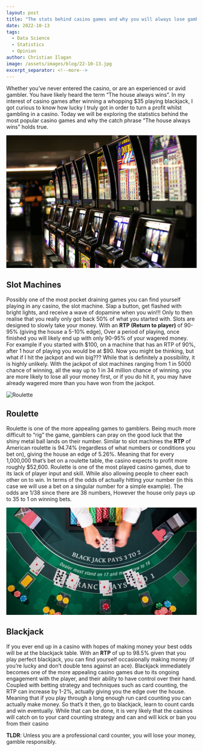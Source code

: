```yaml
---
layout: post
title: "The stats behind casino games and why you will always lose gambling."
date: 2022-10-13
tags:
  - Data Science
  - Statistics
  - Opinion
author: Christian Ilagan
image: /assets/images/blog/22-10-13.jpg
excerpt_separator: <!--more-->
---
```


Whether you’ve never entered the casino, or are an experienced or avid gambler. You have likely heard the term “The house always wins”. In my interest of casino games after winning a whopping $35 playing blackjack, I got curious to know how lucky I truly got in order to turn a profit whilst gambling in a casino. Today we will be exploring the statistics behind the most popular casino games and why the catch phrase “The house always wins” holds true.

<!--more-->

![Slot machine](/assets/images/blog/2022-10-13-slots.jpg)

## Slot Machines

Possibly one of the most pocket draining games you can find yourself playing in any casino, the slot machine. Slap a button, get flashed with bright lights, and receive a wave of dopamine when you win!!! Only to then realise that you really only got back 50% of what you started with. Slots are designed to slowly take your money. With an **RTP (Return to player)** of 90-95% (giving the house a 5-10% edge), Over a period of playing, once finished you will likely end up with only 90-95% of your wagered money. For example if you started with $100, on a machine that has an RTP of 90%, after 1 hour of playing you would be at $90. Now you might be thinking, but what if I hit the jackpot and win big??? While that is definitely a possibility, it is highly unlikely. With the jackpot of slot machines ranging from 1 in 5000 chance of winning, all the way up to 1 in 34 million chance of winning. you are more likely to lose all your money first, or if you do hit it, you may have already wagered more than you have won from the jackpot.

![Roulette](/assets/images/blog/2022-10-13-roulette.jpeg)

## Roulette

Roulette is one of the more appealing games to gamblers. Being much more difficult to “rig” the game, gamblers can pray on the good luck that the shiny metal ball lands on their number. Similar to slot machines the **RTP** of American roulette is 94.74% (regardless of what numbers or conditions you bet on), giving the house an edge of 5.26%. Meaning that for every 1,000,000 that’s bet on a roulette table, the casino expects to profit more roughly $52,600. Roulette is one of the most played casino games, due to its lack of player input and skill. While also allowing people to cheer each other on to win. In terms of the odds of actually hitting your number (in this case we will use a bet on a singular number for a simple example). The odds are 1/38 since there are 38 numbers, However the house only pays up to 35 to 1 on winning bets.

![Blackjack](/assets/images/blog/2022-10-13-bj.jpg)

## Blackjack

If you ever end up in a casino with hopes of making money your best odds will be at the blackjack table. With an **RTP** of up to 98.5% given that you play perfect blackjack, you can find yourself occasionally making money (if you’re lucky and don’t double tens against an ace). Blackjack immediately becomes one of the more appealing casino games due to its ongoing engagement with the player, and their ability to have control over their hand. Coupled with betting strategy and techniques such as card counting, the RTP can increase by 1-2%, actually giving you the edge over the house. Meaning that if you play through a long enough run card counting you can actually make money. So that’s it then, go to blackjack, learn to count cards and win eventually. While that can be done, it is very likely that the casinos will catch on to your card counting strategy and can and will kick or ban you from their casino

**TLDR**: Unless you are a professional card counter, you will lose your money, gamble responsibly.
